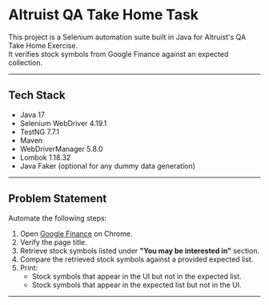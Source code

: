 # Altruist QA Take Home Task

This project is a Selenium automation suite built in Java for Altruist's QA Take Home Exercise.  
It verifies stock symbols from Google Finance against an expected collection.

---

## Tech Stack
- Java 17
- Selenium WebDriver 4.19.1
- TestNG 7.7.1
- Maven
- WebDriverManager 5.8.0
- Lombok 1.18.32
- Java Faker (optional for any dummy data generation)

---

## Problem Statement
Automate the following steps:

1. Open [Google Finance](https://www.google.com/finance) on Chrome.
2. Verify the page title.
3. Retrieve stock symbols listed under **"You may be interested in"** section.
4. Compare the retrieved stock symbols against a provided expected list.
5. Print:
    - Stock symbols that appear in the UI but not in the expected list.
    - Stock symbols that appear in the expected list but not in the UI.

---


